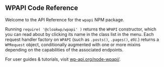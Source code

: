 ## WPAPI Code Reference

Welcome to the API Reference for the `wpapi` NPM package.

Running `require( '@cloakwp/wpapi' )` returns the `WPAPI` constructor, which you can read about by clicking its name in the class list in the menu. Each request handler factory on `WPAPI` (such as `.posts()`, `.pages()`, _etc._) returns a `WPRequest` object, conditionally augmented with one or more mixins depending on the capabilities of the associated endpoints.

For user guides & tutorials, visit [wp-api.org/node-wpapi/](http://wp-api.org/node-wpapi).
